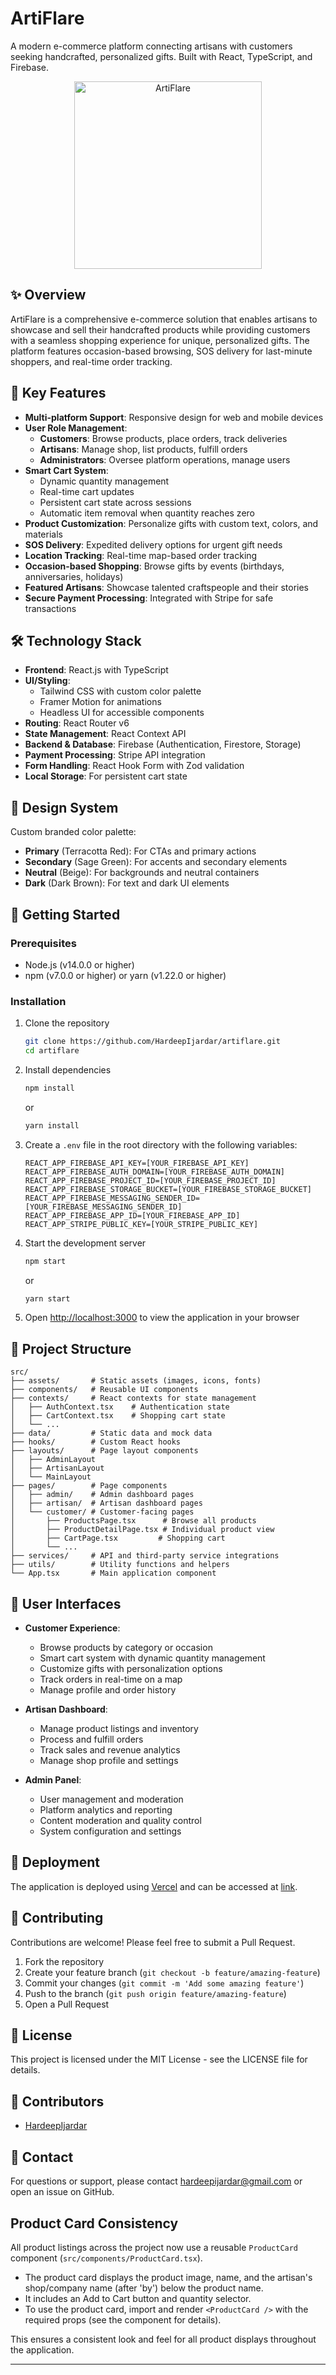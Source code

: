 # ArtiFlare

A modern e-commerce platform connecting artisans with customers seeking handcrafted, personalized gifts. Built with React, TypeScript, and Firebase.

<p align="center">
  <img src="src/assets/images/logo.png" alt="ArtiFlare" width="300">
</p>

## ✨ Overview

ArtiFlare is a comprehensive e-commerce solution that enables artisans to showcase and sell their handcrafted products while providing customers with a seamless shopping experience for unique, personalized gifts. The platform features occasion-based browsing, SOS delivery for last-minute shoppers, and real-time order tracking.

## 🌟 Key Features

- **Multi-platform Support**: Responsive design for web and mobile devices
- **User Role Management**:
  - **Customers**: Browse products, place orders, track deliveries
  - **Artisans**: Manage shop, list products, fulfill orders
  - **Administrators**: Oversee platform operations, manage users
- **Smart Cart System**:
  - Dynamic quantity management
  - Real-time cart updates
  - Persistent cart state across sessions
  - Automatic item removal when quantity reaches zero
- **Product Customization**: Personalize gifts with custom text, colors, and materials
- **SOS Delivery**: Expedited delivery options for urgent gift needs
- **Location Tracking**: Real-time map-based order tracking
- **Occasion-based Shopping**: Browse gifts by events (birthdays, anniversaries, holidays)
- **Featured Artisans**: Showcase talented craftspeople and their stories
- **Secure Payment Processing**: Integrated with Stripe for safe transactions

## 🛠️ Technology Stack

- **Frontend**: React.js with TypeScript
- **UI/Styling**: 
  - Tailwind CSS with custom color palette
  - Framer Motion for animations
  - Headless UI for accessible components
- **Routing**: React Router v6
- **State Management**: React Context API
- **Backend & Database**: Firebase (Authentication, Firestore, Storage)
- **Payment Processing**: Stripe API integration
- **Form Handling**: React Hook Form with Zod validation
- **Local Storage**: For persistent cart state

## 🎨 Design System

Custom branded color palette:
- **Primary** (Terracotta Red): For CTAs and primary actions
- **Secondary** (Sage Green): For accents and secondary elements
- **Neutral** (Beige): For backgrounds and neutral containers
- **Dark** (Dark Brown): For text and dark UI elements

## 🚀 Getting Started

### Prerequisites

- Node.js (v14.0.0 or higher)
- npm (v7.0.0 or higher) or yarn (v1.22.0 or higher)

### Installation

1. Clone the repository
   ```bash
   git clone https://github.com/HardeepIjardar/artiflare.git
   cd artiflare
   ```

2. Install dependencies
   ```bash
   npm install
   ```
   or
   ```bash
   yarn install
   ```

3. Create a `.env` file in the root directory with the following variables:
   ```
   REACT_APP_FIREBASE_API_KEY=[YOUR_FIREBASE_API_KEY]
   REACT_APP_FIREBASE_AUTH_DOMAIN=[YOUR_FIREBASE_AUTH_DOMAIN]
   REACT_APP_FIREBASE_PROJECT_ID=[YOUR_FIREBASE_PROJECT_ID]
   REACT_APP_FIREBASE_STORAGE_BUCKET=[YOUR_FIREBASE_STORAGE_BUCKET]
   REACT_APP_FIREBASE_MESSAGING_SENDER_ID=[YOUR_FIREBASE_MESSAGING_SENDER_ID]
   REACT_APP_FIREBASE_APP_ID=[YOUR_FIREBASE_APP_ID]
   REACT_APP_STRIPE_PUBLIC_KEY=[YOUR_STRIPE_PUBLIC_KEY]
   ```

4. Start the development server
   ```bash
   npm start
   ```
   or
   ```bash
   yarn start
   ```

5. Open [http://localhost:3000](http://localhost:3000) to view the application in your browser

## 📁 Project Structure

```
src/
├── assets/       # Static assets (images, icons, fonts)
├── components/   # Reusable UI components
├── contexts/     # React contexts for state management
│   ├── AuthContext.tsx    # Authentication state
│   ├── CartContext.tsx    # Shopping cart state
│   └── ...
├── data/         # Static data and mock data
├── hooks/        # Custom React hooks
├── layouts/      # Page layout components
│   ├── AdminLayout
│   ├── ArtisanLayout
│   └── MainLayout
├── pages/        # Page components
│   ├── admin/    # Admin dashboard pages
│   ├── artisan/  # Artisan dashboard pages
│   └── customer/ # Customer-facing pages
│       ├── ProductsPage.tsx      # Browse all products
│       ├── ProductDetailPage.tsx # Individual product view
│       ├── CartPage.tsx         # Shopping cart
│       └── ...
├── services/     # API and third-party service integrations
├── utils/        # Utility functions and helpers
└── App.tsx       # Main application component
```

## 📱 User Interfaces

- **Customer Experience**:
  - Browse products by category or occasion
  - Smart cart system with dynamic quantity management
  - Customize gifts with personalization options
  - Track orders in real-time on a map
  - Manage profile and order history

- **Artisan Dashboard**:
  - Manage product listings and inventory
  - Process and fulfill orders
  - Track sales and revenue analytics
  - Manage shop profile and settings

- **Admin Panel**:
  - User management and moderation
  - Platform analytics and reporting
  - Content moderation and quality control
  - System configuration and settings

## 🔄 Deployment

The application is deployed using [Vercel](https://vercel.com/) and can be accessed at [link](https://artiflare.hardeepijardar.com/).

## 📝 Contributing

Contributions are welcome! Please feel free to submit a Pull Request.

1. Fork the repository
2. Create your feature branch (`git checkout -b feature/amazing-feature`)
3. Commit your changes (`git commit -m 'Add some amazing feature'`)
4. Push to the branch (`git push origin feature/amazing-feature`)
5. Open a Pull Request

## 📜 License

This project is licensed under the MIT License - see the LICENSE file for details.

## 👥 Contributors

- [HardeepIjardar](https://github.com/HardeepIjardar)

## 📧 Contact

For questions or support, please contact [hardeepijardar@gmail.com](mailto:hardeepijardar@gmail.com) or open an issue on GitHub.

## Product Card Consistency

All product listings across the project now use a reusable `ProductCard` component (`src/components/ProductCard.tsx`).

- The product card displays the product image, name, and the artisan's shop/company name (after 'by') below the product name.
- It includes an Add to Cart button and quantity selector.
- To use the product card, import and render `<ProductCard />` with the required props (see the component for details).

This ensures a consistent look and feel for all product displays throughout the application.

---
